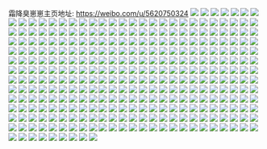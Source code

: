 霜降臭崽崽主页地址: https://weibo.com/u/5620750324 
![](https://wx4.sinaimg.cn/mw2000/0068o5Vigy1h94vcbl25vj31w02iokjm.jpg) 
![](https://wx4.sinaimg.cn/mw2000/0068o5Vigy1h94vcctvx1j32c02c0kjm.jpg) 
![](https://wx4.sinaimg.cn/mw2000/0068o5Vigy1h94vchwvetj31w02io4qr.jpg) 
![](https://wx4.sinaimg.cn/mw2000/0068o5Vigy1h94vc7eme0j33402c0qv8.jpg) 
![](https://wx4.sinaimg.cn/mw2000/0068o5Vigy1h89od9h764j32c02c04qs.jpg) 
![](https://wx4.sinaimg.cn/mw2000/0068o5Vigy1h84zt9a2bdj32c03404qr.jpg) 
![](https://wx4.sinaimg.cn/mw2000/0068o5Vigy1h83sir4cdpj30wi1yc1kx.jpg) 
![](https://wx4.sinaimg.cn/mw2000/0068o5Vigy1h7q08cuj9bj32c0340000.jpg) 
![](https://wx4.sinaimg.cn/mw2000/0068o5Vigy1h7q08ffghvj32c0340x6q.jpg) 
![](https://wx4.sinaimg.cn/mw2000/0068o5Vigy1h7q08hvpkvj32c0340x6q.jpg) 
![](https://wx4.sinaimg.cn/mw2000/0068o5Vigy1h7q08kvm8ij33402c0qv5.jpg) 
![](https://wx4.sinaimg.cn/mw2000/0068o5Vigy1h7q08m4cwgj33402c0qv5.jpg) 
![](https://wx4.sinaimg.cn/mw2000/0068o5Vigy1h7q08o06i8j33402c0e82.jpg) 
![](https://wx4.sinaimg.cn/mw2000/0068o5Vigy1h7q088un1yj33402c0u0x.jpg) 
![](https://wx4.sinaimg.cn/mw2000/0068o5Vigy1h6rvw76y5hj32io1w0hdt.jpg) 
![](https://wx4.sinaimg.cn/mw2000/0068o5Vigy1h6fqtmqo9sj31902t94qp.jpg) 
![](https://wx4.sinaimg.cn/mw2000/0068o5Vigy1h6fqtnzbxvj30uk3iwqbn.jpg) 
![](https://wx4.sinaimg.cn/mw2000/0068o5Vigy1h6fqtptlo5j30uk44skjm.jpg) 
![](https://wx4.sinaimg.cn/mw2000/0068o5Vigy1h6fqtrqwhvj30uk3u9u0x.jpg) 
![](https://wx4.sinaimg.cn/mw2000/0068o5Vigy1h6ellbk5u8j32c03404qr.jpg) 
![](https://wx4.sinaimg.cn/mw2000/0068o5Vigy1h6elldhp10j33402c0e83.jpg) 
![](https://wx4.sinaimg.cn/mw2000/0068o5Vigy1h6ellf9iwbj33402c0hdv.jpg) 
![](https://wx4.sinaimg.cn/mw2000/0068o5Vigy1h6ellgspb1j33402c01kz.jpg) 
![](https://wx4.sinaimg.cn/mw2000/0068o5Vigy1h6elli55anj33402c0kjm.jpg) 
![](https://wx4.sinaimg.cn/mw2000/0068o5Vigy1h6ellk71yaj33402c0qv6.jpg) 
![](https://wx4.sinaimg.cn/mw2000/0068o5Vigy1h6ell9eqk6j33402c0npe.jpg) 
![](https://wx4.sinaimg.cn/mw2000/0068o5Vigy1h6elllvu1vj33402c0u0y.jpg) 
![](https://wx4.sinaimg.cn/mw2000/0068o5Vigy1h6ellnecrij33402c01ky.jpg) 
![](https://wx4.sinaimg.cn/mw2000/0068o5Vigy1h68ui15lkoj33402c0kjm.jpg) 
![](https://wx4.sinaimg.cn/mw2000/0068o5Vigy1h68uhwwju3j33402c0kjm.jpg) 
![](https://wx4.sinaimg.cn/mw2000/0068o5Vigy1h68ui4ud21j33402c0kjm.jpg) 
![](https://wx4.sinaimg.cn/mw2000/0068o5Vigy1h68ui8t3z5j33402c0hdu.jpg) 
![](https://wx4.sinaimg.cn/mw2000/0068o5Vigy1h68uicuzybj32c0340hdu.jpg) 
![](https://wx4.sinaimg.cn/mw2000/0068o5Vigy1h68uifv372j32c03407wi.jpg) 
![](https://wx4.sinaimg.cn/mw2000/0068o5Vigy1h61wp8fd1aj33402c0kjm.jpg) 
![](https://wx4.sinaimg.cn/mw2000/0068o5Vigy1h61wpas2txj33402c0kjm.jpg) 
![](https://wx4.sinaimg.cn/mw2000/0068o5Vigy1h61wpcshg4j33402c0kjm.jpg) 
![](https://wx4.sinaimg.cn/mw2000/0068o5Vigy1h61wpeisxjj33402c0e82.jpg) 
![](https://wx4.sinaimg.cn/mw2000/0068o5Vigy1h61wpgxyj8j33402c0kjm.jpg) 
![](https://wx4.sinaimg.cn/mw2000/0068o5Vigy1h61wpl0wjrj33402c0e82.jpg) 
![](https://wx4.sinaimg.cn/mw2000/0068o5Vigy1h61wpjgh8jj33402c0kjm.jpg) 
![](https://wx4.sinaimg.cn/mw2000/0068o5Vigy1h61wpmw2i2j33402c0hdu.jpg) 
![](https://wx4.sinaimg.cn/mw2000/0068o5Vigy1h61wpp27nkj33402c0b2a.jpg) 
![](https://wx4.sinaimg.cn/mw2000/0068o5Vigy1h5rhmaf0llj33402c07wi.jpg) 
![](https://wx4.sinaimg.cn/mw2000/0068o5Vigy1h5rhm8zet9j33402c0e81.jpg) 
![](https://wx4.sinaimg.cn/mw2000/0068o5Vigy1h5dls3ulc5j30wi1ych2m.jpg) 
![](https://wx4.sinaimg.cn/mw2000/0068o5Vigy1h4yjs4xibmj33402c0u0x.jpg) 
![](https://wx4.sinaimg.cn/mw2000/0068o5Vigy1h4wyprgbmaj33402c0kjn.jpg) 
![](https://wx4.sinaimg.cn/mw2000/0068o5Vigy1h4qkpdyzmij32c03404qr.jpg) 
![](https://wx4.sinaimg.cn/mw2000/0068o5Vigy1h4n2ypaznoj30wi1ycu0x.jpg) 
![](https://wx4.sinaimg.cn/mw2000/0068o5Vigy1h4ltn2sev8j33402c0hdu.jpg) 
![](https://wx4.sinaimg.cn/mw2000/0068o5Vigy1h4ltn51ov7j33402c0hdu.jpg) 
![](https://wx4.sinaimg.cn/mw2000/0068o5Vigy1h4ltn6dw65j33402c04qq.jpg) 
![](https://wx4.sinaimg.cn/mw2000/0068o5Vigy1h4ltmzsldij33402c0b2a.jpg) 
![](https://wx4.sinaimg.cn/mw2000/0068o5Vigy1h42742p8xij33402c0kjm.jpg) 
![](https://wx4.sinaimg.cn/mw2000/0068o5Vigy1h42749a3vyj33402c0kjm.jpg) 
![](https://wx4.sinaimg.cn/mw2000/0068o5Vigy1h3weeu4drzj32c03401kz.jpg) 
![](https://wx4.sinaimg.cn/mw2000/0068o5Vigy1h3weew5dpvj32c03401kz.jpg) 
![](https://wx4.sinaimg.cn/mw2000/0068o5Vigy1h3weeyk94gj32c0340npe.jpg) 
![](https://wx4.sinaimg.cn/mw2000/0068o5Vigy1h3weeqh5aej32c0340npe.jpg) 
![](https://wx4.sinaimg.cn/mw2000/0068o5Vigy1h3wef0oj3cj32c0340npe.jpg) 
![](https://wx4.sinaimg.cn/mw2000/0068o5Vigy1h3wef2pb5fj32c0340npe.jpg) 
![](https://wx4.sinaimg.cn/mw2000/0068o5Vigy1h3v5i00v6pj33402c0hdu.jpg) 
![](https://wx4.sinaimg.cn/mw2000/0068o5Vigy1h3v5hxqq4jj33402c0hdu.jpg) 
![](https://wx4.sinaimg.cn/mw2000/0068o5Vigy1h3v5i1izfwj33402c0kjm.jpg) 
![](https://wx4.sinaimg.cn/mw2000/0068o5Vigy1h3v5i3be2ej33402c0kjm.jpg) 
![](https://wx4.sinaimg.cn/mw2000/0068o5Vigy1h3v5i59ploj32c0340hdu.jpg) 
![](https://wx4.sinaimg.cn/mw2000/0068o5Vigy1h3v5i7glfvj32c0340kjm.jpg) 
![](https://wx4.sinaimg.cn/mw2000/0068o5Vigy1h3u4047af3j33402c04qr.jpg) 
![](https://wx4.sinaimg.cn/mw2000/0068o5Vigy1h3u406qmvvj33402c0x6q.jpg) 
![](https://wx4.sinaimg.cn/mw2000/0068o5Vigy1h3u40943i7j33402c0x6q.jpg) 
![](https://wx4.sinaimg.cn/mw2000/0068o5Vigy1h3u4018jqvj33402c0u0y.jpg) 
![](https://wx4.sinaimg.cn/mw2000/0068o5Vigy1h3u40c113bj33402c0x6q.jpg) 
![](https://wx4.sinaimg.cn/mw2000/0068o5Vigy1h3u40ecn5ej33402c0qv6.jpg) 
![](https://wx4.sinaimg.cn/mw2000/0068o5Vigy1h3qn4il8huj33402c0qv6.jpg) 
![](https://wx4.sinaimg.cn/mw2000/0068o5Vigy1h3qn4kw5fbj33402c04qr.jpg) 
![](https://wx4.sinaimg.cn/mw2000/0068o5Vily1h3piqd810oj32c0340hdu.jpg) 
![](https://wx4.sinaimg.cn/mw2000/0068o5Vily1h3piqesle3j32c0340e82.jpg) 
![](https://wx4.sinaimg.cn/mw2000/0068o5Vily1h3piqgd0gfj32c0340e82.jpg) 
![](https://wx4.sinaimg.cn/mw2000/0068o5Vily1h3piqiiij0j33402c0qv6.jpg) 
![](https://wx4.sinaimg.cn/mw2000/0068o5Vigy1h3dr5yumpfj32c0340u0y.jpg) 
![](https://wx4.sinaimg.cn/mw2000/0068o5Vigy1h3b3vs84mbj333x2c0npf.jpg) 
![](https://wx4.sinaimg.cn/mw2000/0068o5Vigy1h3b3w7il1bj33402c0e83.jpg) 
![](https://wx4.sinaimg.cn/mw2000/0068o5Vigy1h302t7l2fhj33402c0b2b.jpg) 
![](https://wx4.sinaimg.cn/mw2000/0068o5Vigy1h2p6sxbifcj32c0340kjn.jpg) 
![](https://wx4.sinaimg.cn/mw2000/0068o5Vigy1h2p6t0m03bj33402c07wj.jpg) 
![](https://wx4.sinaimg.cn/mw2000/0068o5Vigy1h2p6t3e6v5j33402c07wj.jpg) 
![](https://wx4.sinaimg.cn/mw2000/0068o5Vigy1h2e5kmfb8aj33402c0qv5.jpg) 
![](https://wx4.sinaimg.cn/mw2000/0068o5Vigy1h2e5knlkhdj33402c0npd.jpg) 
![](https://wx4.sinaimg.cn/mw2000/0068o5Vigy1h2e5kpi9lyj30u01hcgw0.jpg) 
![](https://wx4.sinaimg.cn/mw2000/0068o5Vigy1h2bnvjx1boj33402c0hdt.jpg) 
![](https://wx4.sinaimg.cn/mw2000/0068o5Vigy1h2bnvlsj5kj33402c0kjl.jpg) 
![](https://wx4.sinaimg.cn/mw2000/0068o5Vigy1h2bnvimy7mj33402c0kjl.jpg) 
![](https://wx4.sinaimg.cn/mw2000/0068o5Vigy1h2alq416jpj33402c0e82.jpg) 
![](https://wx4.sinaimg.cn/mw2000/0068o5Vigy1h2alq62c2xj33402c04qq.jpg) 
![](https://wx4.sinaimg.cn/mw2000/0068o5Vigy1h2alq2i8wmj33402c07wi.jpg) 
![](https://wx4.sinaimg.cn/mw2000/0068o5Vigy1h2alq7sg5dj33402c0qv6.jpg) 
![](https://wx4.sinaimg.cn/mw2000/0068o5Vigy1h24u82zkckj33402c0qv6.jpg) 
![](https://wx4.sinaimg.cn/mw2000/0068o5Vigy1h24u80yr20j33402c0npe.jpg) 
![](https://wx4.sinaimg.cn/mw2000/0068o5Vigy1h24u84us86j33402c0kjm.jpg) 
![](https://wx4.sinaimg.cn/mw2000/0068o5Vigy1h22i97jm6qj33402c0qv6.jpg) 
![](https://wx4.sinaimg.cn/mw2000/0068o5Vigy1h22i9901o1j33402c0npe.jpg) 
![](https://wx4.sinaimg.cn/mw2000/0068o5Vigy1h22i9cg4b8j33402c0qv6.jpg) 
![](https://wx4.sinaimg.cn/mw2000/0068o5Vigy1h22i95pa9zj32c0340qv6.jpg) 
![](https://wx4.sinaimg.cn/mw2000/0068o5Vigy1h22i9ednosj32c03404qr.jpg) 
![](https://wx4.sinaimg.cn/mw2000/0068o5Vigy1h1tb6qksm1j33402c0qv6.jpg) 
![](https://wx4.sinaimg.cn/mw2000/0068o5Vigy1h1t0hrpjw2j32c0340qv7.jpg) 
![](https://wx4.sinaimg.cn/mw2000/0068o5Vigy1h1t0htaub9j33402c0npe.jpg) 
![](https://wx4.sinaimg.cn/mw2000/0068o5Vigy1h1t0hvn75vj33402c07wj.jpg) 
![](https://wx4.sinaimg.cn/mw2000/0068o5Vigy1h1sf62h44hj33402c0e82.jpg) 
![](https://wx4.sinaimg.cn/mw2000/0068o5Vigy1h1sf63yvexj33402c0qv6.jpg) 
![](https://wx4.sinaimg.cn/mw2000/0068o5Vigy1h1o388rgfij315o45j1gu.jpg) 
![](https://wx4.sinaimg.cn/mw2000/0068o5Vigy1h1ngk6hln0j322o3414qq.jpg) 
![](https://wx4.sinaimg.cn/mw2000/0068o5Vigy1h1nebrfez0j33402c0e82.jpg) 
![](https://wx4.sinaimg.cn/mw2000/0068o5Vigy1h1nebqbtnxj31hc0u0n7w.jpg) 
![](https://wx4.sinaimg.cn/mw2000/0068o5Vigy1h1kru07rz2j33402c0npg.jpg) 
![](https://wx4.sinaimg.cn/mw2000/0068o5Vigy1h1krsisiixj33402c0kjo.jpg) 
![](https://wx4.sinaimg.cn/mw2000/0068o5Vigy1h1krskjab2j33402c0e84.jpg) 
![](https://wx4.sinaimg.cn/mw2000/0068o5Vigy1h1jv203oktj32c0340b2a.jpg) 
![](https://wx4.sinaimg.cn/mw2000/0068o5Vigy1h1jv1wlg3rj32c0340npf.jpg) 
![](https://wx4.sinaimg.cn/mw2000/0068o5Vigy1h1fepwt27hj31ah2cbqq5.jpg) 
![](https://wx4.sinaimg.cn/mw2000/0068o5Vigy1h1fcrj4665j33402c0e82.jpg) 
![](https://wx4.sinaimg.cn/mw2000/0068o5Vigy1h1fcrkoi1sj33402c0kjm.jpg) 
![](https://wx4.sinaimg.cn/mw2000/0068o5Vigy1h1fcrmklikj33402c0u0y.jpg) 
![](https://wx4.sinaimg.cn/mw2000/0068o5Vigy1h1fcro46fpj33402c0u0y.jpg) 
![](https://wx4.sinaimg.cn/mw2000/0068o5Vigy1h1fcrpx249j32c0340x6q.jpg) 
![](https://wx4.sinaimg.cn/mw2000/0068o5Vigy1h1fcrh8ahsj32c0340npe.jpg) 
![](https://wx4.sinaimg.cn/mw2000/0068o5Vigy1h1fcrrqj5rj32c0340x6q.jpg) 
![](https://wx4.sinaimg.cn/mw2000/0068o5Vigy1h1fcrtnof1j33402c0x6q.jpg) 
![](https://wx4.sinaimg.cn/mw2000/0068o5Vigy1h1fcrvmbsbj33402c0u0y.jpg) 
![](https://wx4.sinaimg.cn/mw2000/0068o5Vigy1h152nnyne9j30wi1ycjxy.jpg) 
![](https://wx4.sinaimg.cn/mw2000/0068o5Vigy1h0wv852nr8j33402c0kjm.jpg) 
![](https://wx4.sinaimg.cn/mw2000/0068o5Vigy1h0wv839f0ej33402c0qv6.jpg) 
![](https://wx4.sinaimg.cn/mw2000/0068o5Vigy1h0vptur64mj32c0340qv6.jpg) 
![](https://wx4.sinaimg.cn/mw2000/0068o5Vigy1h0vptwtdo9j32c03401kz.jpg) 
![](https://wx4.sinaimg.cn/mw2000/0068o5Vigy1h0vpubixn3j32c0340u0y.jpg) 
![](https://wx4.sinaimg.cn/mw2000/0068o5Vigy1h0vpz675sgj33402c0hdu.jpg) 
![](https://wx4.sinaimg.cn/mw2000/0068o5Vigy1h0d7xbf7ljj30wi1ycwo3.jpg) 
![](https://wx4.sinaimg.cn/mw2000/0068o5Vigy1h0axyewg6bj33402c0kjm.jpg) 
![](https://wx4.sinaimg.cn/mw2000/0068o5Vigy1h0732hjscvj33402c01l0.jpg) 
![](https://wx4.sinaimg.cn/mw2000/0068o5Vigy1h055m5fb7mj33402c01ky.jpg) 
![](https://wx4.sinaimg.cn/mw2000/0068o5Vigy1h055m3alr5j33402c0hdu.jpg) 
![](https://wx4.sinaimg.cn/mw2000/0068o5Vigy1h055m7d3oxj33402c0qv6.jpg) 
![](https://wx4.sinaimg.cn/mw2000/0068o5Vigy1h055m8sl3sj32c0340npe.jpg) 
![](https://wx4.sinaimg.cn/mw2000/0068o5Vigy1h055ma8gngj32c0340npe.jpg) 
![](https://wx4.sinaimg.cn/mw2000/0068o5Vigy1h03xk3fr46j33402c0kjm.jpg) 
![](https://wx4.sinaimg.cn/mw2000/0068o5Vigy1h03xk5gcxej33402c0e82.jpg) 
![](https://wx4.sinaimg.cn/mw2000/0068o5Vigy1h03xk974z3j33402c07wj.jpg) 
![](https://wx4.sinaimg.cn/mw2000/0068o5Vigy1h03xkar707j33402c0npe.jpg) 
![](https://wx4.sinaimg.cn/mw2000/0068o5Vigy1h03xkc0ubej33402c0hdu.jpg) 
![](https://wx4.sinaimg.cn/mw2000/0068o5Vigy1h03xkda5qjj33402c0npe.jpg) 
![](https://wx4.sinaimg.cn/mw2000/0068o5Vigy1h03xker2hyj33402c0u0y.jpg) 
![](https://wx4.sinaimg.cn/mw2000/0068o5Vigy1h03xkgs2fwj33402c01kz.jpg) 
![](https://wx4.sinaimg.cn/mw2000/0068o5Vigy1h03xkigh2gj33402c01kz.jpg) 
![](https://wx4.sinaimg.cn/mw2000/0068o5Vigy1h03xkk3m3mj33402c0x6q.jpg) 
![](https://wx4.sinaimg.cn/mw2000/0068o5Vigy1h03xjzl8dgj33402c04qr.jpg) 
![](https://wx4.sinaimg.cn/mw2000/0068o5Vigy1h03xklyf6qj33402c0x6q.jpg) 
![](https://wx4.sinaimg.cn/mw2000/0068o5Vigy1h03xknq3aej32c0340npe.jpg) 
![](https://wx4.sinaimg.cn/mw2000/0068o5Vigy1h03xkp973jj32c0340b2a.jpg) 
![](https://wx4.sinaimg.cn/mw2000/0068o5Vigy1h03xkqteqwj32c0340e82.jpg) 
![](https://wx4.sinaimg.cn/mw2000/0068o5Vigy1h03xks5psaj32c0340hdu.jpg) 
![](https://wx4.sinaimg.cn/mw2000/0068o5Vigy1h03xktt7wcj32c0340hdu.jpg) 
![](https://wx4.sinaimg.cn/mw2000/0068o5Vigy1h00fmhstzsj33402c0kjo.jpg) 
![](https://wx4.sinaimg.cn/mw2000/0068o5Vigy1gzx0ucc3paj31w02ioe81.jpg) 
![](https://wx4.sinaimg.cn/mw2000/0068o5Vigy1gzx0ufnxwdj32io1w0u0y.jpg) 
![](https://wx4.sinaimg.cn/mw2000/0068o5Vigy1gzx0uhnz09j31w02io000.jpg) 
![](https://wx4.sinaimg.cn/mw2000/0068o5Vigy1gzvh3g0um6j32c0340x6q.jpg) 
![](https://wx4.sinaimg.cn/mw2000/0068o5Vigy1gzvh3mdngqj33402c0e83.jpg) 
![](https://wx4.sinaimg.cn/mw2000/0068o5Vigy1gzq1zt6ot0j31yc0wihdt.jpg) 
![](https://wx4.sinaimg.cn/mw2000/0068o5Vigy1gzpz4ddehbj32c02wxhdv.jpg) 
![](https://wx4.sinaimg.cn/mw2000/0068o5Vigy1gzow6gj6xhj33402c0kjm.jpg) 
![](https://wx4.sinaimg.cn/mw2000/0068o5Vigy1gzmnvckrszj32io1w04qp.jpg) 
![](https://wx4.sinaimg.cn/mw2000/0068o5Vigy1gzmnvdbv7dj32io1w04qp.jpg) 
![](https://wx4.sinaimg.cn/mw2000/0068o5Vigy1gzmnve5okvj32io1w04qp.jpg) 
![](https://wx4.sinaimg.cn/mw2000/0068o5Vigy1gzfnhu4yw3j32c03401ky.jpg) 
![](https://wx4.sinaimg.cn/mw2000/0068o5Vigy1gzei607j4xj32c0340kjm.jpg) 
![](https://wx4.sinaimg.cn/mw2000/0068o5Vigy1gzei61pzisj32c0340e82.jpg) 
![](https://wx4.sinaimg.cn/mw2000/0068o5Vigy1gzei63ls4mj33402c0npe.jpg) 
![](https://wx4.sinaimg.cn/mw2000/0068o5Vigy1gz7mego1hjj30mi0u0n4v.jpg) 
![](https://wx4.sinaimg.cn/mw2000/0068o5Vigy1gz3ju7tqj3j32c03407wj.jpg) 
![](https://wx4.sinaimg.cn/mw2000/0068o5Vigy1gz2in172v1j32c0340kjm.jpg) 
![](https://wx4.sinaimg.cn/mw2000/0068o5Vigy1gz0semkutwj33402c0kjm.jpg) 
![](https://wx4.sinaimg.cn/mw2000/0068o5Vigy1gz0serqltlj33402c0u0y.jpg) 
![](https://wx4.sinaimg.cn/mw2000/0068o5Vily1gyxaofpjbfj33402c0npe.jpg) 
![](https://wx4.sinaimg.cn/mw2000/0068o5Vily1gyxaoh6o86j32c03407wj.jpg) 
![](https://wx4.sinaimg.cn/mw2000/0068o5Vily1gyxaoieucaj32c0340hdu.jpg) 
![](https://wx4.sinaimg.cn/mw2000/0068o5Vily1gyxaok1vu9j32c0340x6q.jpg) 
![](https://wx4.sinaimg.cn/mw2000/0068o5Vigy1gyrgwwsvq8j33402c0kjm.jpg) 
![](https://wx4.sinaimg.cn/mw2000/0068o5Vigy1gyp5t27381j33402c0b2b.jpg) 
![](https://wx4.sinaimg.cn/mw2000/0068o5Vigy1gyow7ia57pj318f0owqt5.jpg) 
![](https://wx4.sinaimg.cn/mw2000/0068o5Vigy1gyi931mz49j32c03404qr.jpg) 
![](https://wx4.sinaimg.cn/mw2000/0068o5Vigy1gych79ckgej32c0340hdv.jpg) 
![](https://wx4.sinaimg.cn/mw2000/0068o5Vigy1gych7bemcnj32c0340npe.jpg) 
![](https://wx4.sinaimg.cn/mw2000/0068o5Vigy1gych77p7umj32c0340x6q.jpg) 
![](https://wx4.sinaimg.cn/mw2000/0068o5Vigy1gy5i5g9jytj32c03404qr.jpg) 
![](https://wx4.sinaimg.cn/mw2000/0068o5Vigy1gy5i5hvapaj33402c0hdu.jpg) 
![](https://wx4.sinaimg.cn/mw2000/0068o5Vigy1gy5i75jgdwj33402c0kjm.jpg) 
![](https://wx4.sinaimg.cn/mw2000/0068o5Vigy1gy47fs406zj32c0340u0y.jpg) 
![](https://wx4.sinaimg.cn/mw2000/0068o5Vigy1gy47fq41mzj33402c0u0y.jpg) 
![](https://wx4.sinaimg.cn/mw2000/0068o5Vigy1gy47ftl25ij32c03404qq.jpg) 
![](https://wx4.sinaimg.cn/mw2000/0068o5Vigy1gxyl83zsxbj33402c0npf.jpg) 
![](https://wx4.sinaimg.cn/mw2000/0068o5Vigy1gxqb99hcv1j33402c0kjp.jpg) 
![](https://wx4.sinaimg.cn/mw2000/0068o5Vigy1gxqb968ytwj33402c0qv7.jpg) 
![](https://wx4.sinaimg.cn/mw2000/0068o5Vigy1gxqb9djdhaj3340340b2d.jpg) 
![](https://wx4.sinaimg.cn/mw2000/0068o5Vigy1gxqb9gopzxj32c0340u0z.jpg) 
![](https://wx4.sinaimg.cn/mw2000/0068o5Vigy1gxponaw77sj33402c0hdu.jpg) 
![](https://wx4.sinaimg.cn/mw2000/0068o5Vigy1gxp9v6js1nj33402c0b2a.jpg) 
![](https://wx4.sinaimg.cn/mw2000/0068o5Vigy1gxp9v8zp2fj33402c0b2a.jpg) 
![](https://wx4.sinaimg.cn/mw2000/0068o5Vigy1gxp9v5dxhpj33402c0kjm.jpg) 
![](https://wx4.sinaimg.cn/mw2000/0068o5Vigy1gxp9vb38nvj32c02soe82.jpg) 
![](https://wx4.sinaimg.cn/mw2000/0068o5Vigy1gxieembfybj33402c0qv6.jpg) 
![](https://wx4.sinaimg.cn/mw2000/0068o5Vigy1gxieenwazmj33402c0x6q.jpg) 
![](https://wx4.sinaimg.cn/mw2000/0068o5Vigy1gxieepf41uj33402c01kz.jpg) 
![](https://wx4.sinaimg.cn/mw2000/0068o5Vigy1gxieekd1crj33402c07wj.jpg) 
![](https://wx4.sinaimg.cn/mw2000/0068o5Vigy1gxieerddn0j33402c0u0y.jpg) 
![](https://wx4.sinaimg.cn/mw2000/0068o5Vigy1gxg1avbcavj33402c0u0z.jpg) 
![](https://wx4.sinaimg.cn/mw2000/0068o5Vigy1gxg1axqci3j33402c0hdv.jpg) 
![](https://wx4.sinaimg.cn/mw2000/0068o5Vigy1gxg1azuaqpj33402c01ky.jpg) 
![](https://wx4.sinaimg.cn/mw2000/0068o5Vigy1gxg1attq2mj33402c0hdu.jpg) 
![](https://wx4.sinaimg.cn/mw2000/0068o5Vigy1gxg1b15qtsj33402c0e82.jpg) 
![](https://wx4.sinaimg.cn/mw2000/0068o5Vigy1gxg1b3amssj32c0340x6r.jpg) 
![](https://wx4.sinaimg.cn/mw2000/0068o5Vigy1gxex5gni1qj33402c0npe.jpg) 
![](https://wx4.sinaimg.cn/mw2000/0068o5Vigy1gxex5mkbg8j33402c0e82.jpg) 
![](https://wx4.sinaimg.cn/mw2000/0068o5Vigy1gxex5oi7ozj33402c0b2a.jpg) 
![](https://wx4.sinaimg.cn/mw2000/0068o5Vigy1gx6ugup622j33402c0x6p.jpg) 
![](https://wx4.sinaimg.cn/mw2000/0068o5Vigy1gx6ugst81xj33402c0u0x.jpg) 
![](https://wx4.sinaimg.cn/mw2000/0068o5Vigy1gx6ugwtvtcj33402c07wi.jpg) 
![](https://wx4.sinaimg.cn/mw2000/0068o5Vigy1gx2u1ec46tj33402c07wj.jpg) 
![](https://wx4.sinaimg.cn/mw2000/0068o5Vigy1gwzux0lodwj32c03401kz.jpg) 
![](https://wx4.sinaimg.cn/mw2000/0068o5Vigy1gwyphclhscj32c0340hdu.jpg) 
![](https://wx4.sinaimg.cn/mw2000/0068o5Vigy1gwyphdql95j33402c0hdt.jpg) 
![](https://wx4.sinaimg.cn/mw2000/0068o5Vigy1gwypha6951j32c0340npe.jpg) 
![](https://wx4.sinaimg.cn/mw2000/0068o5Vigy1gwrsaepy01j33402c04qq.jpg) 
![](https://wx4.sinaimg.cn/mw2000/0068o5Vigy1gwrs9xxtgoj33402c01ky.jpg) 
![](https://wx4.sinaimg.cn/mw2000/0068o5Vigy1gwrs9zfc7mj33402c0hdt.jpg) 
![](https://wx4.sinaimg.cn/mw2000/0068o5Vigy1gwrsa546dej33402c0hdu.jpg) 
![](https://wx4.sinaimg.cn/mw2000/0068o5Vigy1gwrsa1ifmmj33402c0kjm.jpg) 
![](https://wx4.sinaimg.cn/mw2000/0068o5Vigy1gwrsa2vd1jj33402c0npe.jpg) 
![](https://wx4.sinaimg.cn/mw2000/0068o5Vigy1gwrsa7oamgj32c0340u0z.jpg) 
![](https://wx4.sinaimg.cn/mw2000/0068o5Vigy1gwrsa947pxj32c03404qr.jpg) 
![](https://wx4.sinaimg.cn/mw2000/0068o5Vigy1gwrsac10kyj32c03404qr.jpg) 
![](https://wx4.sinaimg.cn/mw2000/0068o5Vigy1gwobhyt3zmj32c0340hdv.jpg) 
![](https://wx4.sinaimg.cn/mw2000/0068o5Vigy1gwobi0axdxj32c03404qr.jpg) 
![](https://wx4.sinaimg.cn/mw2000/0068o5Vigy1gwobi1mv3gj32c0340kjm.jpg) 
![](https://wx4.sinaimg.cn/mw2000/0068o5Vigy1gwobi36cd6j33402c0kjm.jpg) 
![](https://wx4.sinaimg.cn/mw2000/0068o5Vigy1gwobi5f24ij33402c0qv6.jpg) 
![](https://wx4.sinaimg.cn/mw2000/0068o5Vigy1gwobi7tsocj33402c0e82.jpg) 
![](https://wx4.sinaimg.cn/mw2000/0068o5Vigy1gwobi9pevsj33402c07wi.jpg) 
![](https://wx4.sinaimg.cn/mw2000/0068o5Vigy1gwobibkoj4j33402c0npe.jpg) 
![](https://wx4.sinaimg.cn/mw2000/0068o5Vigy1gwobid5102j31sc2ds1ky.jpg) 
![](https://wx4.sinaimg.cn/mw2000/0068o5Vigy1gwkudczne4j33402c0qv5.jpg) 
![](https://wx4.sinaimg.cn/mw2000/0068o5Vigy1gwkudgbc6zj32c03404qr.jpg) 
![](https://wx4.sinaimg.cn/mw2000/0068o5Vigy1gwkudaz8mvj32c0340x6q.jpg) 
![](https://wx4.sinaimg.cn/mw2000/0068o5Vigy1gwjoaqe5tvj32c03407wj.jpg) 
![](https://wx4.sinaimg.cn/mw2000/0068o5Vigy1gwjoarx93wj32c0340kjn.jpg) 
![](https://wx4.sinaimg.cn/mw2000/0068o5Vigy1gwjoatwwo3j32c0340x6q.jpg) 
![](https://wx4.sinaimg.cn/mw2000/0068o5Vigy1gwhdrz1g4rj31sy1ag7pn.jpg) 
![](https://wx4.sinaimg.cn/mw2000/0068o5Vigy1gwhdrxrzwbj33402c0e82.jpg) 
![](https://wx4.sinaimg.cn/mw2000/0068o5Vigy1gwhds2bdvqj32c0340u0y.jpg) 
![](https://wx4.sinaimg.cn/mw2000/0068o5Vigy1gwf3gno8f4j33402c0qv6.jpg) 
![](https://wx4.sinaimg.cn/mw2000/0068o5Vigy1gwf3glij1jj33402c0npe.jpg) 
![](https://wx4.sinaimg.cn/mw2000/0068o5Vigy1gwewpim2rkj33402c0u0y.jpg) 
![](https://wx4.sinaimg.cn/mw2000/0068o5Vigy1gwdvbi58rnj33402c0e82.jpg) 
![](https://wx4.sinaimg.cn/mw2000/0068o5Vigy1gwdvbg4oe0j33402c0e82.jpg) 
![](https://wx4.sinaimg.cn/mw2000/0068o5Vigy1gwdvbjxv5yj33402c0qv6.jpg) 
![](https://wx4.sinaimg.cn/mw2000/0068o5Vigy1gwcr1k6redj32c0340npe.jpg) 
![](https://wx4.sinaimg.cn/mw2000/0068o5Vigy1gwcr1p0z1sj33402c01ky.jpg) 
![](https://wx4.sinaimg.cn/mw2000/0068o5Vigy1gwcr1ndnc7j32c0340kjm.jpg) 
![](https://wx4.sinaimg.cn/mw2000/0068o5Vigy1gwcr27nuxsj33402c0e82.jpg) 
![](https://wx4.sinaimg.cn/mw2000/0068o5Vigy1gwcr1s67clj33402c0kjn.jpg) 
![](https://wx4.sinaimg.cn/mw2000/0068o5Vigy1gwcr2a5fguj33402c0kjm.jpg) 
![](https://wx4.sinaimg.cn/mw2000/0068o5Vigy1gwbmlsmuo8j33402c0e82.jpg) 
![](https://wx4.sinaimg.cn/mw2000/0068o5Vigy1gwbmlqeu5vj33402c0npe.jpg) 
![](https://wx4.sinaimg.cn/mw2000/0068o5Vigy1gwbmlu2p04j33402c0qv5.jpg) 
![](https://wx4.sinaimg.cn/mw2000/0068o5Vigy1gwbhehqg7hj33402c0x6q.jpg) 
![](https://wx4.sinaimg.cn/mw2000/0068o5Vigy1gwbheksdj6j32c0340hdv.jpg) 
![](https://wx4.sinaimg.cn/mw2000/0068o5Vigy1gwbhen6ur6j33402c0b2b.jpg) 
![](https://wx4.sinaimg.cn/mw2000/0068o5Vigy1gwbheoky2nj33402c07wi.jpg) 
![](https://wx4.sinaimg.cn/mw2000/0068o5Vigy1gwbhefg1fwj33402c01ky.jpg) 
![](https://wx4.sinaimg.cn/mw2000/0068o5Vigy1gwbheqkmc3j33402c04qq.jpg) 
![](https://wx4.sinaimg.cn/mw2000/0068o5Vigy1gwafbkrofcj33402c0qv6.jpg) 
![](https://wx4.sinaimg.cn/mw2000/0068o5Vigy1gwafbmwv89j33402c0kjm.jpg) 
![](https://wx4.sinaimg.cn/mw2000/0068o5Vigy1gwafbi70ztj33402c0qv6.jpg) 
![](https://wx4.sinaimg.cn/mw2000/0068o5Vily1gwa12qt8s5j33402c0x6q.jpg) 
![](https://wx4.sinaimg.cn/mw2000/0068o5Vigy1gw80fpbflvj33402c0kjn.jpg) 
![](https://wx4.sinaimg.cn/mw2000/0068o5Vily1gw7fzxhdk5j32c0340u0y.jpg) 
![](https://wx4.sinaimg.cn/mw2000/0068o5Vigy1gw6yo7e6onj32c03404qr.jpg) 
![](https://wx4.sinaimg.cn/mw2000/0068o5Vigy1gw4ofrb4kaj33402c0npe.jpg) 
![](https://wx4.sinaimg.cn/mw2000/0068o5Vigy1gw4ofu9jxkj32c0340kjm.jpg) 
![](https://wx4.sinaimg.cn/mw2000/0068o5Vigy1gw4ofour2sj32c0340e82.jpg) 
![](https://wx4.sinaimg.cn/mw2000/0068o5Vily1gw17hopbboj30wi1yce4b.jpg) 
![](https://wx4.sinaimg.cn/mw2000/0068o5Vily1gw17hq5u2yj32c0292npd.jpg) 
![](https://wx4.sinaimg.cn/mw2000/0068o5Vily1gw17hp5bv3j30wi1yc7j6.jpg) 
![](https://wx4.sinaimg.cn/mw2000/0068o5Vigy1gw01czwm1dj33402c04qr.jpg) 
![](https://wx4.sinaimg.cn/mw2000/0068o5Vigy1gw01chwcx6j313u0tugxu.jpg) 
![](https://wx4.sinaimg.cn/mw2000/0068o5Vigy1gw01c3wcigj33402c04qr.jpg) 
![](https://wx4.sinaimg.cn/mw2000/0068o5Vigy1gvyrxjiyulj32c0340u0y.jpg) 
![](https://wx4.sinaimg.cn/mw2000/0068o5Vigy1gvyrxdkqxtj33402c07wj.jpg) 
![](https://wx4.sinaimg.cn/mw2000/0068o5Vigy1gvyrxgq2zfj33402c0b2b.jpg) 
![](https://wx4.sinaimg.cn/mw2000/0068o5Vigy1gvydq7etquj33402c0b2b.jpg) 
![](https://wx4.sinaimg.cn/mw2000/0068o5Vigy1gvxntg6dvkj33402c04qq.jpg) 
![](https://wx4.sinaimg.cn/mw2000/0068o5Vigy1gvpdehhi08j61w02iob2a02.jpg) 
![](https://wx4.sinaimg.cn/mw2000/0068o5Vily1gv9y95ifz7j60wi1ycqc202.jpg) 
![](https://wx4.sinaimg.cn/mw2000/0068o5Vigy1gv4nm269u2j633x2c0qv602.jpg) 
![](https://wx4.sinaimg.cn/mw2000/0068o5Vigy1gv4nm69rfyj63402c0hdu02.jpg) 
![](https://wx4.sinaimg.cn/mw2000/0068o5Vigy1gv4nlvav2yj633x2c0x6q02.jpg) 
![](https://wx4.sinaimg.cn/mw2000/0068o5Vigy1gv2d2nwjtdj63402c0x6r02.jpg) 
![](https://wx4.sinaimg.cn/mw2000/0068o5Vily1gv05nxa2o5j61400u0k5502.jpg) 
![](https://wx4.sinaimg.cn/mw2000/0068o5Vigy1gutb0g7jh1j60r71cc7i402.jpg) 
![](https://wx4.sinaimg.cn/mw2000/0068o5Vigy1gupifcdb7aj63402c0u0z02.jpg) 
![](https://wx4.sinaimg.cn/mw2000/0068o5Vily8guiub88egij60rk183k7f02.jpg) 
![](https://wx4.sinaimg.cn/mw2000/0068o5Vigy1gtg9ywmhm1j63402c0u0z02.jpg) 
![](https://wx4.sinaimg.cn/mw2000/0068o5Vigy1gt55ymbhfpj33402c04qr.jpg) 
![](https://wx4.sinaimg.cn/mw2000/0068o5Vigy1gszu16ho82j32c03401l0.jpg) 
![](https://wx4.sinaimg.cn/mw2000/0068o5Vigy1gsq4jsaborj33402c0qv6.jpg) 
![](https://wx4.sinaimg.cn/mw2000/0068o5Vigy1gs13tsb198j33402c0e84.jpg) 
